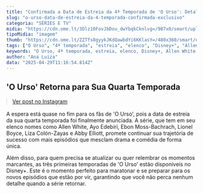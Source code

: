 ```yaml
---
title: "Confirmada a Data de Estreia da 4ª Temporada de 'O Urso': Detalhes do Elenco e Mais"
slug: "o-urso-data-de-estreia-da-4-temporada-confirmada-exclusivo"
categoria: "SÉRIES E TV"
midia: "https://cdn.ome.lt/3Dlz10FovJbDou_dwYbqkCknlvg=/987x0/smart/uploads/conteudo/fotos/IMG_7326.jpeg"
tipoMidia: "imagem"
thumb: "https://cdn.ome.lt/ZZTfs8gyykJKdQawbdYi6KKlasY=/480x360/smart/extras/conteudos/IMG_7326.jpeg"
tags: ["O Urso", "4ª temporada", "estreia", "elenco", "Disney+", "Allen White", "Ayo Edebiri", "Ebon Moss-Bachrach", "Lionel Boyce", "Liza Colón-Zayas", "Abby Elliott"]
keywords: "O Urso, 4ª temporada, estreia, elenco, Disney+, Allen White, Ayo Edebiri, Ebon Moss-Bachrach, Lionel Boyce, Liza Colón-Zayas, Abby Elliott"
author: "Ana Luiza"
data: "2025-04-29T11:16:54.814Z"
---
```


## 'O Urso' Retorna para Sua Quarta Temporada

<blockquote class="instagram-media" data-instgrm-permalink="https://www.instagram.com/reel/DJA5V1qIxbH/" data-instgrm-version="14" style="width:100%; max-width:540px; margin:1rem auto;"><a href="https://www.instagram.com/reel/DJA5V1qIxbH/">Ver post no Instagram</a></blockquote>

A espera está quase no fim para os fãs de 'O Urso', pois a data de estreia da sua quarta temporada foi finalmente anunciada. A série, que tem em seu elenco nomes como Allen White, Ayo Edebiri, Ebon Moss-Bachrach, Lionel Boyce, Liza Colón-Zayas e Abby Elliott, promete continuar sua trajetória de sucesso com mais episódios que mesclam drama e comédia de forma única.

Além disso, para quem precisa se atualizar ou quer relembrar os momentos marcantes, as três primeiras temporadas de 'O Urso' estão disponíveis no Disney+. Este é o momento perfeito para maratonar e se preparar para os novos episódios que estão por vir, garantindo que você não perca nenhum detalhe quando a série retornar.